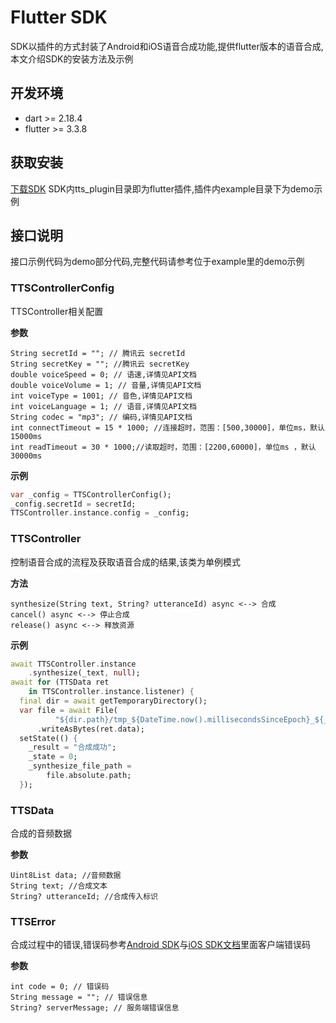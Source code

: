 # Flutter SDK
SDK以插件的方式封装了Android和iOS语音合成功能,提供flutter版本的语音合成,本文介绍SDK的安装方法及示例

## 开发环境
- dart >= 2.18.4
- flutter >= 3.3.8

## 获取安装
[下载SDK]() SDK内tts_plugin目录即为flutter插件,插件内example目录下为demo示例

## 接口说明
接口示例代码为demo部分代码,完整代码请参考位于example里的demo示例
### TTSControllerConfig
TTSController相关配置

**参数**
```
String secretId = ""; // 腾讯云 secretId
String secretKey = ""; //腾讯云 secretKey
double voiceSpeed = 0; // 语速,详情见API文档
double voiceVolume = 1; // 音量,详情见API文档
int voiceType = 1001; // 音色,详情见API文档
int voiceLanguage = 1; // 语音,详情见API文档
String codec = "mp3"; // 编码,详情见API文档
int connectTimeout = 15 * 1000; //连接超时，范围：[500,30000]，单位ms，默认15000ms
int readTimeout = 30 * 1000;//读取超时，范围：[2200,60000]，单位ms ，默认30000ms
```
**示例**
```dart
var _config = TTSControllerConfig();
_config.secretId = secretId;
TTSController.instance.config = _config;
```
### TTSController
控制语音合成的流程及获取语音合成的结果,该类为单例模式

**方法**
```
synthesize(String text, String? utteranceId) async <--> 合成
cancel() async <--> 停止合成
release() async <--> 释放资源
```
**示例**
```dart
await TTSController.instance
    .synthesize(_text, null);
await for (TTSData ret
    in TTSController.instance.listener) {
  final dir = await getTemporaryDirectory();
  var file = await File(
          "${dir.path}/tmp_${DateTime.now().millisecondsSinceEpoch}_${_config.voiceVolume}.${_config.codec}")
      .writeAsBytes(ret.data);
  setState(() {
    _result = "合成成功";
    _state = 0;
    _synthesize_file_path =
        file.absolute.path;
  });
```
### TTSData
合成的音频数据

**参数**
```
Uint8List data; //音频数据
String text; //合成文本
String? utteranceId; //合成传入标识
```
### TTSError
合成过程中的错误,错误码参考[Android SDK](https://cloud.tencent.com/document/product/1073/80487)与[iOS SDK文档](https://cloud.tencent.com/document/product/1073/80488)里面客户端错误码

**参数**
```
int code = 0; // 错误码
String message = ""; // 错误信息
String? serverMessage; // 服务端错误信息
```
